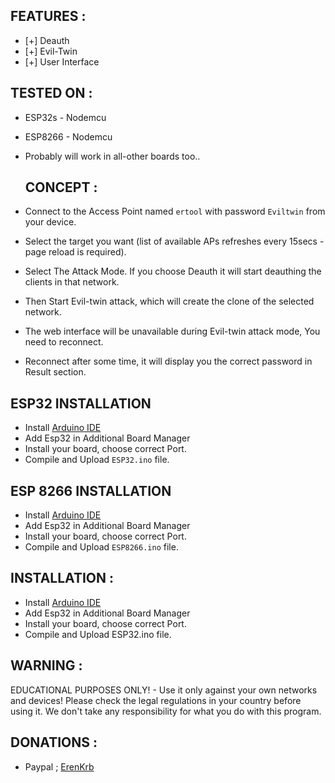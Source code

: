 ## FEATURES :
* [+] Deauth
* [+] Evil-Twin
* [+] User Interface

## TESTED ON :
* ESP32s - Nodemcu
* ESP8266 - Nodemcu
* Probably will work in all-other boards too..

  ## CONCEPT :
* Connect to the Access Point named `ertool` with password `Eviltwin` from your device.
* Select the target you want (list of available APs refreshes every 15secs - page reload is required).
* Select The Attack Mode. If you choose Deauth it will start deauthing the clients in that network.
* Then Start Evil-twin attack, which will create the clone of the selected network.
* The web interface will be unavailable during Evil-twin attack mode, You need to reconnect.
* Reconnect after some time, it will display you the correct password in Result section.

## ESP32 INSTALLATION
* Install [Arduino IDE](https://www.arduino.cc/en/software)
* Add Esp32 in Additional Board Manager
* Install your board, choose correct Port.
* Compile and Upload `ESP32.ino` file.

## ESP 8266 INSTALLATION
* Install [Arduino IDE](https://www.arduino.cc/en/software)
* Add Esp32 in Additional Board Manager
* Install your board, choose correct Port.
* Compile and Upload `ESP8266.ino` file.


## INSTALLATION :
* Install [Arduino IDE](https://www.arduino.cc/en/software)
* Add Esp32 in Additional Board Manager
* Install your board, choose correct Port.
* Compile and Upload ESP32.ino file.

## WARNING :
EDUCATIONAL PURPOSES ONLY! - Use it only against your own networks and devices!
Please check the legal regulations in your country before using it.
We don't take any responsibility for what you do with this program.

## DONATIONS :
- Paypal ; [ErenKrb](https://www.paypal.com/paypalme/Erenkrb)

